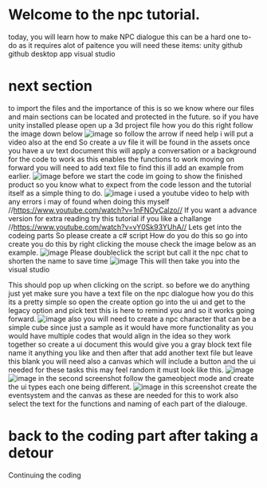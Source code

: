 # Welcome to the npc tutorial.
today, you will learn how to make NPC dialogue
this can be a hard one to-do as it requires alot of paitence 
you will need these items:
unity
github
github desktop app
visual studio
# next section 
to import the files and the importance of this is so we know where our files and main sections can be located and protected in the future.
so if you have unity installed please open up a 3d project file how you do this right follow the image down below 
![image](https://github.com/user-attachments/assets/ffe63c4e-3526-437f-a24a-d395af2b016c)
so follow the arrow if need help i will put a video also at the end 
So create a uv file it will be found in the assets 
once you have a uv text document this will apply a conversation or a background for the code to work as this enables the functions to work moving on forward you will need to add text file to find this ill add an example from earlier. 
![image](https://github.com/user-attachments/assets/0efd9c23-07b5-4c13-8a4f-a5045a960168)
before we start the code im going to show the finished product so you know what to expect from the code lesson and the tutorial itself as a simple thing to do.
![image](https://github.com/user-attachments/assets/740099bf-7917-43d5-b25a-9a35352152f0)
i used a youtube video to help with any errors i may of found when doing this myself
//https://www.youtube.com/watch?v=1nFNOyCalzo//
If you want a advance version for extra reading try this tutorial if you like a challange
//https://www.youtube.com/watch?v=vY0Sk93YUhA//
 Lets get into the codeing parts So please create a c# script 
 How do you do this so go into create you do this by right clicking the mouse check the image below as an example.
 ![image](https://github.com/user-attachments/assets/096173a5-7098-4055-8850-873498f12690)
Please doubleclick the script but call it the npc chat to shorten the name to save time 
![image](https://github.com/user-attachments/assets/ace42129-e723-44d5-92ce-f2de33a836dd)
This will then take you into the visual studio

This should pop up when clicking on the script.
so before we do anything just yet make sure you have a text file on the npc dialogue how you do this its a pretty simple
so open the create option go into the ui and get to the legacy option and pick text this is here to remind you and so it works going forward.
![image](https://github.com/user-attachments/assets/0377b739-6280-49ac-b914-94fdb681aecc)
also you will need to create a npc character that can be a simple cube since just a sample as it would have more functionality as you would have multiple codes that would align in the idea so they work together
so create a ui document this would give you a gray block text file name it anything you like 
and then after that add another text file but leave this blank you will need also a canvas which will include a button and the ui needed for these tasks this may feel random it must look like this.
![image](https://github.com/user-attachments/assets/706aae83-b9e8-4bf2-84c4-1beb6e037532)
![image](https://github.com/user-attachments/assets/4a1806e1-c5b6-4f7d-a00a-f7a8362a6d6b)
in the second screenshot follow the gameobject mode and create the ui types each one being different.
![image](https://github.com/user-attachments/assets/80bd3a27-a8e5-4edd-a55d-2a6d9b734ae0)
in this screenshot create the eventsystem and the canvas as these are needed for this to work also select the text for the functions and naming of each part of the dialouge.
# back to the coding part after taking a detour
Continuing the coding 











